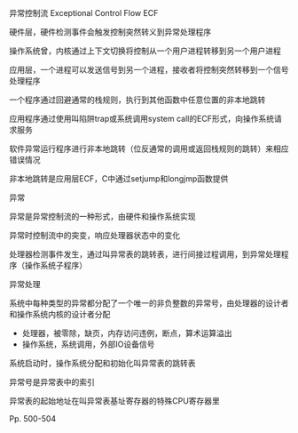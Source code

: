 异常控制流 Exceptional Control Flow ECF

硬件层，硬件检测事件会触发控制突然转义到异常处理程序

操作系统曾，内核通过上下文切换将控制从一个用户进程转移到另一个用户进程

应用层，一个进程可以发送信号到另一个进程，接收者将控制突然转移到一个信号处理程序

一个程序通过回避通常的栈规则，执行到其他函数中任意位置的非本地跳转

应用程序通过使用叫陷阱trap或系统调用system call的ECF形式，向操作系统请求服务

软件异常运行程序进行非本地跳转（位反通常的调用或返回栈规则的跳转）来相应错误情况

非本地跳转是应用层ECF，C中通过setjump和longjmp函数提供



异常

异常是异常控制流的一种形式，由硬件和操作系统实现

异常时控制流中的突变，响应处理器状态中的变化

处理器检测事件发生，通过叫异常表的跳转表，进行间接过程调用，到异常处理程序（操作系统子程序）



异常处理

系统中每种类型的异常都分配了一个唯一的非负整数的异常号，由处理器的设计者和操作系统内核的设计者分配

-   处理器，被零除，缺页，内存访问违例，断点，算术运算溢出
-   操作系统，系统调用，外部IO设备信号

系统启动时，操作系统分配和初始化叫异常表的跳转表

异常号是异常表中的索引

异常表的起始地址在叫异常表基址寄存器的特殊CPU寄存器里



Pp. 500-504